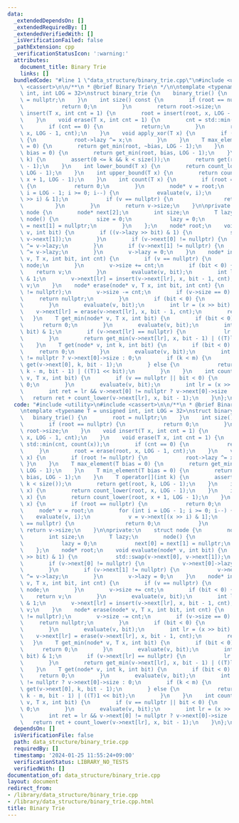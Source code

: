 ```yaml
---
data:
  _extendedDependsOn: []
  _extendedRequiredBy: []
  _extendedVerifiedWith: []
  _isVerificationFailed: false
  _pathExtension: cpp
  _verificationStatusIcon: ':warning:'
  attributes:
    document_title: Binary Trie
    links: []
  bundledCode: "#line 1 \"data_structure/binary_trie.cpp\"\n#include <utility>\n#include\
    \ <cassert>\n\n/**\n * @brief Binary Trie\n */\n\ntemplate <typename T = unsigned\
    \ int, int LOG = 32>\nstruct binary_trie {\n    binary_trie() {\n        root\
    \ = nullptr;\n    }\n    int size() const {\n        if (root == nullptr) {\n\
    \            return 0;\n        }\n        return root->size;\n    }\n    void\
    \ insert(T x, int cnt = 1) {\n        root = insert(root, x, LOG - 1, cnt);\n\
    \    }\n    void erase(T x, int cnt = 1) {\n        cnt = std::min(cnt, count(x));\n\
    \        if (cnt == 0) {\n            return;\n        }\n        root = erase(root,\
    \ x, LOG - 1, cnt);\n    }\n    void apply_xor(T x) {\n        if (root != nullptr)\
    \ {\n            root->lazy ^= x;\n        }\n    }\n    T max_element(T bias\
    \ = 0) {\n        return get_min(root, ~bias, LOG - 1);\n    }\n    T min_element(T\
    \ bias = 0) {\n        return get_min(root, bias, LOG - 1);\n    }\n    T operator[](int\
    \ k) {\n        assert(0 <= k && k < size());\n        return get(root, k, LOG\
    \ - 1);\n    }\n    int lower_bound(T x) {\n        return count_lower(root, x,\
    \ LOG - 1);\n    }\n    int upper_bound(T x) {\n        return count_lower(root,\
    \ x + 1, LOG - 1);\n    }\n    int count(T x) {\n        if (root == nullptr)\
    \ {\n            return 0;\n        }\n        node* v = root;\n        for (int\
    \ i = LOG - 1; i >= 0; i--) {\n            evaluate(v, i);\n            v = v->next[(x\
    \ >> i) & 1];\n            if (v == nullptr) {\n                return 0;\n  \
    \          }\n        }\n        return v->size;\n    }\n\nprivate:\n    struct\
    \ node {\n        node* next[2];\n        int size;\n        T lazy;\n       \
    \ node() {\n            size = 0;\n            lazy = 0;\n            next[0]\
    \ = next[1] = nullptr;\n        }\n    };\n    node* root;\n    void evaluate(node*\
    \ v, int bit) {\n        if ((v->lazy >> bit) & 1) {\n            std::swap(v->next[0],\
    \ v->next[1]);\n        }\n        if (v->next[0] != nullptr) {\n            v->next[0]->lazy\
    \ ^= v->lazy;\n        }\n        if (v->next[1] != nullptr) {\n            v->next[1]->lazy\
    \ ^= v->lazy;\n        }\n        v->lazy = 0;\n    }\n    node* insert(node*\
    \ v, T x, int bit, int cnt) {\n        if (v == nullptr) {\n            v = new\
    \ node;\n        }\n        v->size += cnt;\n        if (bit < 0) {\n        \
    \    return v;\n        }\n        evaluate(v, bit);\n        int lr = (x >> bit)\
    \ & 1;\n        v->next[lr] = insert(v->next[lr], x, bit - 1, cnt);\n        return\
    \ v;\n    }\n    node* erase(node* v, T x, int bit, int cnt) {\n        assert(v\
    \ != nullptr);\n        v->size -= cnt;\n        if (v->size == 0) {\n       \
    \     return nullptr;\n        }\n        if (bit < 0) {\n            return v;\n\
    \        }\n        evaluate(v, bit);\n        int lr = (x >> bit) & 1;\n    \
    \    v->next[lr] = erase(v->next[lr], x, bit - 1, cnt);\n        return v;\n \
    \   }\n    T get_min(node* v, T x, int bit) {\n        if (bit < 0) {\n      \
    \      return 0;\n        }\n        evaluate(v, bit);\n        int lr = (x >>\
    \ bit) & 1;\n        if (v->next[lr] == nullptr) {\n            lr = 1 - lr;\n\
    \        }\n        return get_min(v->next[lr], x, bit - 1) | ((T)lr << bit);\n\
    \    }\n    T get(node* v, int k, int bit) {\n        if (bit < 0) {\n       \
    \     return 0;\n        }\n        evaluate(v, bit);\n        int m = v->next[0]\
    \ != nullptr ? v->next[0]->size : 0;\n        if (k < m) {\n            return\
    \ get(v->next[0], k, bit - 1);\n        } else {\n            return get(v->next[1],\
    \ k - m, bit - 1) | ((T)1 << bit);\n        }\n    }\n    int count_lower(node*\
    \ v, T x, int bit) {\n        if (v == nullptr || bit < 0) {\n            return\
    \ 0;\n        }\n        evaluate(v, bit);\n        int lr = (x >> bit) & 1;\n\
    \        int ret = lr && v->next[0] != nullptr ? v->next[0]->size : 0;\n     \
    \   return ret + count_lower(v->next[lr], x, bit - 1);\n    }\n};\n"
  code: "#include <utility>\n#include <cassert>\n\n/**\n * @brief Binary Trie\n */\n\
    \ntemplate <typename T = unsigned int, int LOG = 32>\nstruct binary_trie {\n \
    \   binary_trie() {\n        root = nullptr;\n    }\n    int size() const {\n\
    \        if (root == nullptr) {\n            return 0;\n        }\n        return\
    \ root->size;\n    }\n    void insert(T x, int cnt = 1) {\n        root = insert(root,\
    \ x, LOG - 1, cnt);\n    }\n    void erase(T x, int cnt = 1) {\n        cnt =\
    \ std::min(cnt, count(x));\n        if (cnt == 0) {\n            return;\n   \
    \     }\n        root = erase(root, x, LOG - 1, cnt);\n    }\n    void apply_xor(T\
    \ x) {\n        if (root != nullptr) {\n            root->lazy ^= x;\n       \
    \ }\n    }\n    T max_element(T bias = 0) {\n        return get_min(root, ~bias,\
    \ LOG - 1);\n    }\n    T min_element(T bias = 0) {\n        return get_min(root,\
    \ bias, LOG - 1);\n    }\n    T operator[](int k) {\n        assert(0 <= k &&\
    \ k < size());\n        return get(root, k, LOG - 1);\n    }\n    int lower_bound(T\
    \ x) {\n        return count_lower(root, x, LOG - 1);\n    }\n    int upper_bound(T\
    \ x) {\n        return count_lower(root, x + 1, LOG - 1);\n    }\n    int count(T\
    \ x) {\n        if (root == nullptr) {\n            return 0;\n        }\n   \
    \     node* v = root;\n        for (int i = LOG - 1; i >= 0; i--) {\n        \
    \    evaluate(v, i);\n            v = v->next[(x >> i) & 1];\n            if (v\
    \ == nullptr) {\n                return 0;\n            }\n        }\n       \
    \ return v->size;\n    }\n\nprivate:\n    struct node {\n        node* next[2];\n\
    \        int size;\n        T lazy;\n        node() {\n            size = 0;\n\
    \            lazy = 0;\n            next[0] = next[1] = nullptr;\n        }\n\
    \    };\n    node* root;\n    void evaluate(node* v, int bit) {\n        if ((v->lazy\
    \ >> bit) & 1) {\n            std::swap(v->next[0], v->next[1]);\n        }\n\
    \        if (v->next[0] != nullptr) {\n            v->next[0]->lazy ^= v->lazy;\n\
    \        }\n        if (v->next[1] != nullptr) {\n            v->next[1]->lazy\
    \ ^= v->lazy;\n        }\n        v->lazy = 0;\n    }\n    node* insert(node*\
    \ v, T x, int bit, int cnt) {\n        if (v == nullptr) {\n            v = new\
    \ node;\n        }\n        v->size += cnt;\n        if (bit < 0) {\n        \
    \    return v;\n        }\n        evaluate(v, bit);\n        int lr = (x >> bit)\
    \ & 1;\n        v->next[lr] = insert(v->next[lr], x, bit - 1, cnt);\n        return\
    \ v;\n    }\n    node* erase(node* v, T x, int bit, int cnt) {\n        assert(v\
    \ != nullptr);\n        v->size -= cnt;\n        if (v->size == 0) {\n       \
    \     return nullptr;\n        }\n        if (bit < 0) {\n            return v;\n\
    \        }\n        evaluate(v, bit);\n        int lr = (x >> bit) & 1;\n    \
    \    v->next[lr] = erase(v->next[lr], x, bit - 1, cnt);\n        return v;\n \
    \   }\n    T get_min(node* v, T x, int bit) {\n        if (bit < 0) {\n      \
    \      return 0;\n        }\n        evaluate(v, bit);\n        int lr = (x >>\
    \ bit) & 1;\n        if (v->next[lr] == nullptr) {\n            lr = 1 - lr;\n\
    \        }\n        return get_min(v->next[lr], x, bit - 1) | ((T)lr << bit);\n\
    \    }\n    T get(node* v, int k, int bit) {\n        if (bit < 0) {\n       \
    \     return 0;\n        }\n        evaluate(v, bit);\n        int m = v->next[0]\
    \ != nullptr ? v->next[0]->size : 0;\n        if (k < m) {\n            return\
    \ get(v->next[0], k, bit - 1);\n        } else {\n            return get(v->next[1],\
    \ k - m, bit - 1) | ((T)1 << bit);\n        }\n    }\n    int count_lower(node*\
    \ v, T x, int bit) {\n        if (v == nullptr || bit < 0) {\n            return\
    \ 0;\n        }\n        evaluate(v, bit);\n        int lr = (x >> bit) & 1;\n\
    \        int ret = lr && v->next[0] != nullptr ? v->next[0]->size : 0;\n     \
    \   return ret + count_lower(v->next[lr], x, bit - 1);\n    }\n};\n"
  dependsOn: []
  isVerificationFile: false
  path: data_structure/binary_trie.cpp
  requiredBy: []
  timestamp: '2024-01-25 11:55:24+09:00'
  verificationStatus: LIBRARY_NO_TESTS
  verifiedWith: []
documentation_of: data_structure/binary_trie.cpp
layout: document
redirect_from:
- /library/data_structure/binary_trie.cpp
- /library/data_structure/binary_trie.cpp.html
title: Binary Trie
---
```


